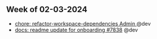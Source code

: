 ## Week of 02-03-2024
* [chore: refactor-workspace-dependencies Admin ](https://github.com/seontechnologies/seon-admin-react/pull/7843) @dev
* [docs: readme update for onboarding #7838](https://github.com/seontechnologies/seon-admin-react/pull/7838) @dev
